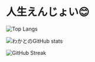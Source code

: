 # 人生えんじょい😊

![Top Langs](https://github-readme-stats.vercel.app/api/top-langs/?username=nitr0yukkuri&layout=compact&theme=default&bg_color=FFFFFF&title_color=000000&text_color=000000&icon_color=000000)


![わかとのGitHub stats](https://github-readme-stats.vercel.app/api?username=nitr0yukkuri&show_icons=true&theme=default&bg_color=FFFFFF&title_color=000000&text_color=333333&icon_color=000000)


![GitHub Streak](https://github-readme-streak-stats.herokuapp.com/?user=nitr0yukkuri&theme=dark)


